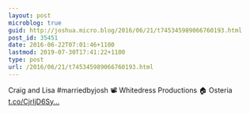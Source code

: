 ```yaml
---
layout: post
microblog: true
guid: http://joshua.micro.blog/2016/06/21/t745345989066760193.html
post_id: 35451
date: 2016-06-22T07:01:46+1100
lastmod: 2019-07-30T17:41:22+1100
type: post
url: /2016/06/21/t745345989066760193.html
---
```

Craig and Lisa #marriedbyjosh 📽 Whitedress Productions 🏠 Osteria [t.co/CjrIjD6Sy...](https://t.co/CjrIjD6Syk)
